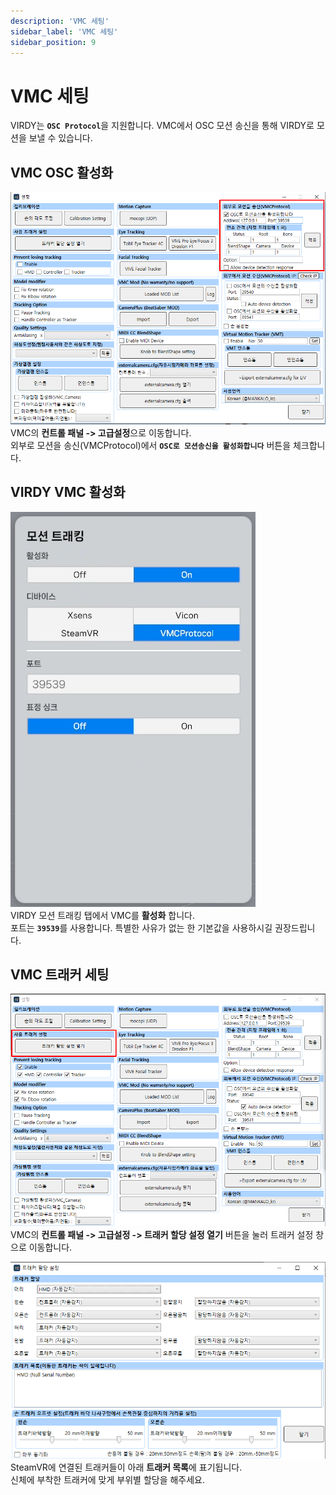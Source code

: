 ```yaml
---
description: 'VMC 세팅'
sidebar_label: 'VMC 세팅'
sidebar_position: 9
---
```


# VMC 세팅

VIRDY는 <strong>```OSC Protocol```</strong>을 지원합니다. VMC에서 OSC 모션 송신을 통해 VIRDY로 모션을 보낼 수 있습니다. <br/>

## VMC OSC 활성화

![VMC1](/img/Page_AvatarSettings/MotionSet/VMC_1.png) <br/>
VMC의 <span class="highlight_text">**컨트롤 패널 -> 고급설정**</span>으로 이동합니다. <br/>
외부로 모션을 송신(VMCProtocol)에서 **```OSC로 모션송신을 활성화합니다```** 버튼을 체크합니다.

## VIRDY VMC 활성화

![VMC2](/img/Page_AvatarSettings/MotionSet/VMC_2.png) <br/>
VIRDY 모션 트래킹 탭에서 VMC를 <span class="highlight_text">**활성화**</span> 합니다. <br/>
포트는 <strong>```39539```</strong>를 사용합니다. 특별한 사유가 없는 한 기본값을 사용하시길 권장드립니다.

## VMC 트래커 세팅

![VMC3](/img/Page_AvatarSettings/MotionSet/VMC_3.png) <br/>
VMC의 <span class="highlight_text">**컨트롤 패널 -> 고급설정 -> 트래커 할당 설정 열기**</span> 버튼을 눌러 트래커 설정 창으로 이동합니다.

![VMC4](/img/Page_AvatarSettings/MotionSet/VMC_4.png) <br/>
SteamVR에 연결된 트래커들이 아래 <span class="highlight_text">**트래커 목록**</span>에 표기됩니다. <br/>
신체에 부착한 트래커에 맞게 부위별 할당을 해주세요.